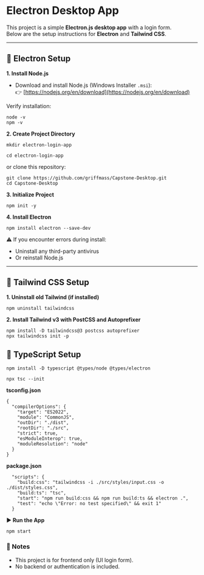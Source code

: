 # Electron Desktop App

This project is a simple **Electron.js desktop app** with a login form.  
Below are the setup instructions for **Electron** and **Tailwind CSS**.

---

## 🚀 Electron Setup

**1. Install Node.js**
- Download and install Node.js (Windows Installer `.msi`):  
  👉 [https://nodejs.org/en/download](https://nodejs.org/en/download)

Verify installation:
```
node -v
npm -v
```

**2. Create Project Directory**
```
mkdir electron-login-app

cd electron-login-app
```

or clone this repository:
```
git clone https://github.com/griffmass/Capstone-Desktop.git
cd Capstone-Desktop
```

**3. Initialize Project**
```
npm init -y
```

**4. Install Electron**
```
npm install electron --save-dev
```

⚠️ If you encounter errors during install:
- Uninstall any third-party antivirus
- Or reinstall Node.js

---

## 🎨 Tailwind CSS Setup

**1. Uninstall old Tailwind (if installed)**
```
npm uninstall tailwindcss
```

**2. Install Tailwind v3 with PostCSS and Autoprefixer**
```
npm install -D tailwindcss@3 postcss autoprefixer
npx tailwindcss init -p
```

## 🔧 TypeScript Setup
```
npm install -D typescript @types/node @types/electron
```
```
npx tsc --init
```
**tsconfig.json**
```
{
  "compilerOptions": {
    "target": "ES2022",
    "module": "CommonJS",
    "outDir": "./dist",
    "rootDir": "./src",
    "strict": true,
    "esModuleInterop": true,
    "moduleResolution": "node"
  }
}
```
**package.json**
```
  "scripts": {
    "build:css": "tailwindcss -i ./src/styles/input.css -o ./dist/styles.css",
    "build:ts": "tsc", 
    "start": "npm run build:css && npm run build:ts && electron .",
    "test": "echo \"Error: no test specified\" && exit 1"
  }
```


**▶️ Run the App**
```
npm start
```

### 📌 Notes

- This project is for frontend only (UI login form).
- No backend or authentication is included.
